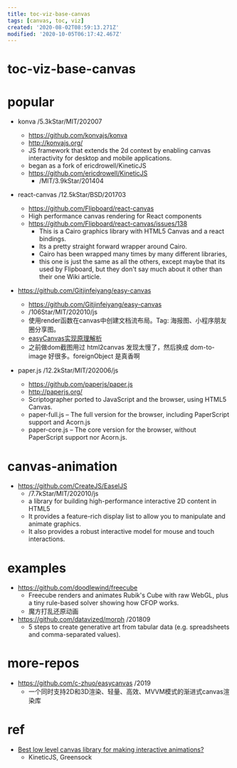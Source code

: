 ```yaml
---
title: toc-viz-base-canvas
tags: [canvas, toc, viz]
created: '2020-08-02T08:59:13.271Z'
modified: '2020-10-05T06:17:42.467Z'
---
```


# toc-viz-base-canvas

# popular

- konva /5.3kStar/MIT/202007
  - https://github.com/konvajs/konva
  - http://konvajs.org/
  - JS framework that extends the 2d context by enabling canvas interactivity for desktop and mobile applications.
  - began as a fork of ericdrowell/KineticJS
  - https://github.com/ericdrowell/KineticJS
    - /MIT/3.9kStar/201404
- react-canvas /12.5kStar/BSD/201703
  - https://github.com/Flipboard/react-canvas
  - High performance canvas rendering for React components
  - https://github.com/Flipboard/react-canvas/issues/138
    - This is a Cairo graphics library with HTML5 Canvas and a react bindings. 
    - Its a pretty straight forward wrapper around Cairo. 
    - Cairo has been wrapped many times by many different libraries, 
    - this one is just the same as all the others, except maybe that its used by Flipboard, but they don't say much about it other than their one Wiki article.
- https://github.com/Gitjinfeiyang/easy-canvas
  - https://github.com/Gitjinfeiyang/easy-canvas
  - /106Star/MIT/202010/js
  - 使用render函数在canvas中创建文档流布局。Tag: 海报图、小程序朋友圈分享图。
  - [easyCanvas实现原理解析](https://juejin.im/post/6871124987550531592)
  - 之前做dom截图用过 html2canvas 发现太慢了，然后换成 dom-to-image 好很多。foreignObject 是真香啊

- paper.js /12.2kStar/MIT/202006/js
  - https://github.com/paperjs/paper.js
  - http://paperjs.org/
  - Scriptographer ported to JavaScript and the browser, using HTML5 Canvas.
  - paper-full.js – The full version for the browser, including PaperScript support and Acorn.js
  - paper-core.js – The core version for the browser, without PaperScript support nor Acorn.js. 

# canvas-animation

- https://github.com/CreateJS/EaselJS
  - /7.7kStar/MIT/202010/js
  - a library for building high-performance interactive 2D content in HTML5
  - It provides a feature-rich display list to allow you to manipulate and animate graphics. 
  - It also provides a robust interactive model for mouse and touch interactions.

# examples

- https://github.com/doodlewind/freecube
  - Freecube renders and animates Rubik's Cube with raw WebGL, plus a tiny rule-based solver showing how CFOP works.
  - 魔方打乱还原动画
- https://github.com/datavized/morph /201809
  - 5 steps to create generative art from tabular data (e.g. spreadsheets and comma-separated values).

# more-repos

- https://github.com/c-zhuo/easycanvas /2019
  - 一个同时支持2D和3D渲染、轻量、高效、MVVM模式的渐进式canvas渲染库

# ref

- [Best low level canvas library for making interactive animations?](https://stackoverflow.com/questions/24468958/best-low-level-canvas-library-for-making-interactive-animations)
  - KineticJS, Greensock
